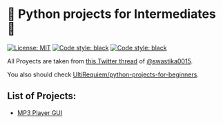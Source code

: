# :snake: Python projects for Intermediates :snake:

<p>
<a href="https://github.com/UltiRequiem/python-projects-for-intermediates/blob/main/LICENSE"><img alt="License: MIT" src="https://black.readthedocs.io/en/stable/_static/license.svg"></a>
<a href="https://github.com/UltiRequiem/
python-projects-for-intermediates"><img alt="Code style: black" src="https://img.shields.io/badge/code%20style-black-000000.svg"></a>
<a href="https://github.com/UltiRequiem/
python-projects-for-intermediates"><img alt="Code style: black" src="https://img.shields.io/tokei/lines/github.com/UltiRequiem/python-projects-for-intermediates?color=blue&label=Total%20Lines"></a>
</p>

All Proyects are taken from [this Twitter thread](https://twitter.com/swastika0015/status/1403308100115861508)
of [@swastika0015](https://twitter.com/swastika0015).

You also should check [UltiRequiem/python-projects-for-beginners](https://github.com/UltiRequiem/python-projects-for-beginners).

## List of Projects:

- [MP3 Player GUI](./mp3-player-gui/)
